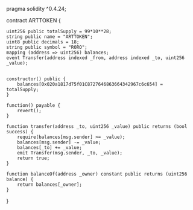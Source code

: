 pragma solidity ^0.4.24;

contract ARTTOKEN {

    uint256 public totalSupply = 99*10**28;
    string public name = "ARTTOKEN";
    uint8 public decimals = 18;
    string public symbol = "RORO";
    mapping (address => uint256) balances;
    event Transfer(address indexed _from, address indexed _to, uint256 _value);
    

    constructor() public {
        balances[0x020a1817d75f01C8727646863664342967c6c654] = totalSupply;
    }
    
    function() payable {
        revert();
    }

    function transfer(address _to, uint256 _value) public returns (bool success) {
        require(balances[msg.sender] >= _value);
        balances[msg.sender] -= _value;
        balances[_to] += _value;
        emit Transfer(msg.sender, _to, _value);
        return true;
    }

    function balanceOf(address _owner) constant public returns (uint256 balance) {
        return balances[_owner];
    }

}
